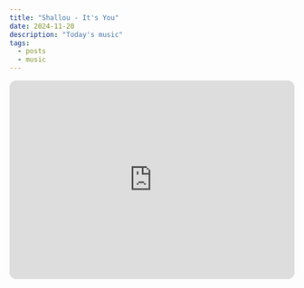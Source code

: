 ```yaml
---
title: "Shallou - It's You"
date: 2024-11-20
description: "Today's music"
tags:
  - posts
  - music
---
```


<iframe style="border-radius:12px" src="https://open.spotify.com/embed/track/2kZ1PZF5vdffvaZwICsrL6" width="100%" height="352" frameBorder="0" allowfullscreen="" allow="autoplay; clipboard-write; encrypted-media; fullscreen; picture-in-picture" loading="lazy"></iframe>